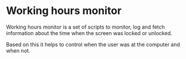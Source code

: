 # Working hours monitor

Working hours monitor is a set of scripts to monitor, log and fetch information about the time when the screen was locked or unlocked.

Based on this it helps to control when the user was at the computer and when not.

